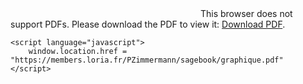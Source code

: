 <object data="https://members.loria.fr/PZimmermann/sagebook/graphique.pdf" type="application/pdf" width="700px" height="700px">
  <embed src="https://members.loria.fr/PZimmermann/sagebook/graphique.pdf">
    This browser does not support PDFs. Please download the PDF to view it: <a href="https://members.loria.fr/PZimmermann/sagebook/graphique.pdf">Download PDF</a>.</p>

    <script language="javascript">
        window.location.href = "https://members.loria.fr/PZimmermann/sagebook/graphique.pdf"
    </script>
  </embed>
</object>



